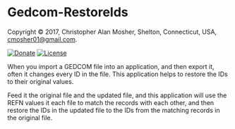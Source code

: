# Gedcom-RestoreIds


Copyright © 2017, Christopher Alan Mosher, Shelton, Connecticut, USA, <cmosher01@gmail.com>.

[![Donate](https://img.shields.io/badge/Donate-PayPal-green.svg)](https://www.paypal.com/cgi-bin/webscr?cmd=_s-xclick&hosted_button_id=CVSSQ2BWDCKQ2)
[![License](https://img.shields.io/github/license/cmosher01/Gedcom-RestoreIds.svg)](https://www.gnu.org/licenses/gpl.html)

When you import a GEDCOM file into an application, and then export it,
often it changes every ID in the file. This application helps to restore
the IDs to their original values.

Feed it the original file and the updated file, and this application will
use the REFN values it each file to match the records with each other, and
then restore the IDs in the updated file to the IDs from the matching
records in the original file.
